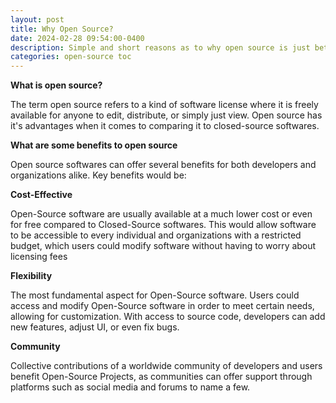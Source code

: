 ```yaml
---
layout: post
title: Why Open Source?
date: 2024-02-28 09:54:00-0400
description: Simple and short reasons as to why open source is just better.
categories: open-source toc
---
```


**What is open source?**

The term open source refers to a kind of software license where it is freely available for anyone to edit, distribute, or simply just view. Open source has it's advantages when it comes to comparing it to closed-source softwares.

**What are some benefits to open source**

Open source softwares can offer several benefits for both developers and organizations alike. Key benefits would be:

**Cost-Effective**

Open-Source software are usually available at a much lower cost or even for free compared to Closed-Source softwares. This would allow software to be accessible to every individual and organizations with a restricted budget, which users could modify software without having to worry about licensing fees

**Flexibility**

The most fundamental aspect for Open-Source software. Users could access and modify Open-Source software in order to meet certain needs, allowing for customization. With access to source code, developers can add new features, adjust UI, or even fix bugs.

**Community**

Collective contributions of a worldwide community of developers and users benefit Open-Source Projects, as communities can offer support through platforms such as social media and forums to name a few.
